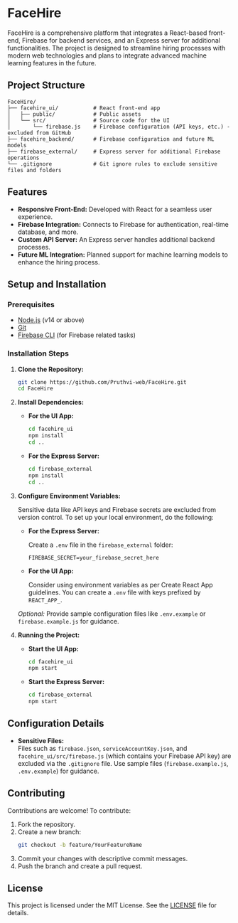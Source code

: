 # FaceHire

FaceHire is a comprehensive platform that integrates a React-based front-end, Firebase for backend services, and an Express server for additional functionalities. The project is designed to streamline hiring processes with modern web technologies and plans to integrate advanced machine learning features in the future.

## Project Structure

```
FaceHire/
├── facehire_ui/           # React front-end app
│   ├── public/            # Public assets
│   └── src/               # Source code for the UI
│       └── firebase.js    # Firebase configuration (API keys, etc.) - excluded from GitHub
├── facehire_backend/      # Firebase configuration and future ML models
├── firebase_external/     # Express server for additional Firebase operations
└── .gitignore             # Git ignore rules to exclude sensitive files and folders
```

## Features

- **Responsive Front-End:** Developed with React for a seamless user experience.
- **Firebase Integration:** Connects to Firebase for authentication, real-time database, and more.
- **Custom API Server:** An Express server handles additional backend processes.
- **Future ML Integration:** Planned support for machine learning models to enhance the hiring process.

## Setup and Installation

### Prerequisites

- [Node.js](https://nodejs.org/) (v14 or above)
- [Git](https://git-scm.com/)
- [Firebase CLI](https://firebase.google.com/docs/cli) (for Firebase related tasks)

### Installation Steps

1. **Clone the Repository:**

   ```bash
   git clone https://github.com/Pruthvi-web/FaceHire.git
   cd FaceHire
   ```

2. **Install Dependencies:**

   - **For the UI App:**

     ```bash
     cd facehire_ui
     npm install
     cd ..
     ```

   - **For the Express Server:**

     ```bash
     cd firebase_external
     npm install
     cd ..
     ```

3. **Configure Environment Variables:**

   Sensitive data like API keys and Firebase secrets are excluded from version control. To set up your local environment, do the following:

   - **For the Express Server:**
     
     Create a `.env` file in the `firebase_external` folder:
     
     ```env
     FIREBASE_SECRET=your_firebase_secret_here
     ```
     
   - **For the UI App:**
     
     Consider using environment variables as per Create React App guidelines. You can create a `.env` file with keys prefixed by `REACT_APP_`.

   *Optional:* Provide sample configuration files like `.env.example` or `firebase.example.js` for guidance.

4. **Running the Project:**

   - **Start the UI App:**

     ```bash
     cd facehire_ui
     npm start
     ```
     
   - **Start the Express Server:**

     ```bash
     cd firebase_external
     npm start
     ```

## Configuration Details

- **Sensitive Files:**  
  Files such as `firebase.json`, `serviceAccountKey.json`, and `facehire_ui/src/firebase.js` (which contains your Firebase API key) are excluded via the `.gitignore` file. Use sample files (`firebase.example.js`, `.env.example`) for guidance.

## Contributing

Contributions are welcome! To contribute:

1. Fork the repository.
2. Create a new branch:  
   ```bash
   git checkout -b feature/YourFeatureName
   ```
3. Commit your changes with descriptive commit messages.
4. Push the branch and create a pull request.

## License

This project is licensed under the MIT License. See the [LICENSE](LICENSE) file for details.
